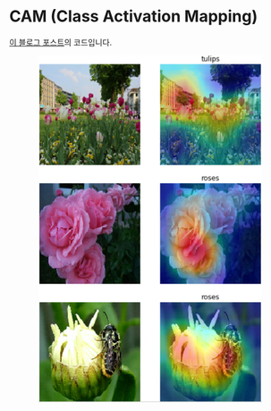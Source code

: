 # CAM (Class Activation Mapping)
[이 블로그 포스트](https://dryjelly.tistory.com/147)의 코드입니다. 

<p align="center">
<img src="./readme/result.png" alt="result" style="width:400px;"/>
</p>   
  
